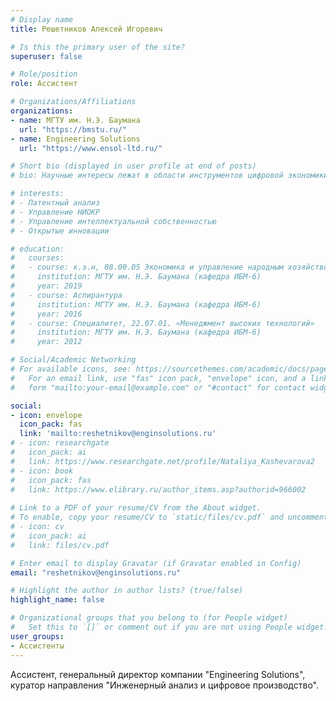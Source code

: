 ```yaml
---
# Display name
title: Решетников Алексей Игоревич

# Is this the primary user of the site?
superuser: false

# Role/position
role: Ассистент

# Organizations/Affiliations
organizations:
- name: МГТУ им. Н.Э. Баумана
  url: "https://bmstu.ru/"
- name: Engineering Solutions
  url: "https://www.ensol-ltd.ru/"

# Short bio (displayed in user profile at end of posts)
# bio: Научные интересы лежат в области инструментов цифровой экономики, управления НИОКР, управления интеллектуальной собственностью, открытых инноваций

# interests:
# - Патентный анализ
# - Управление НИОКР
# - Управление интеллектуальной собственностью
# - Открытые инновации

# education:
#   courses:
#   - course: к.э.н, 08.00.05 Экономика и управление народным хозяйством (по отраслям)
#     institution: МГТУ им. Н.Э. Баумана (кафедра ИБМ-6)
#     year: 2019
#   - course: Аспирантура
#     institution: МГТУ им. Н.Э. Баумана (кафедра ИБМ-6)
#     year: 2016
#   - course: Специалитет, 22.07.01. «Менеджмент высоких технологий»
#     institution: МГТУ им. Н.Э. Баумана (кафедра ИБМ-6)
#     year: 2012

# Social/Academic Networking
# For available icons, see: https://sourcethemes.com/academic/docs/page-builder/#icons
#   For an email link, use "fas" icon pack, "envelope" icon, and a link in the
#   form "mailto:your-email@example.com" or "#contact" for contact widget.

social:
- icon: envelope
  icon_pack: fas
  link: 'mailto:reshetnikov@enginsolutions.ru'
# - icon: researchgate
#   icon_pack: ai
#   link: https://www.researchgate.net/profile/Nataliya_Kashevarova2
# - icon: book
#   icon_pack: fas
#   link: https://www.elibrary.ru/author_items.asp?authorid=966002
  
# Link to a PDF of your resume/CV from the About widget.
# To enable, copy your resume/CV to `static/files/cv.pdf` and uncomment the lines below.
# - icon: cv
#   icon_pack: ai
#   link: files/cv.pdf

# Enter email to display Gravatar (if Gravatar enabled in Config)
email: "reshetnikov@enginsolutions.ru"

# Highlight the author in author lists? (true/false)
highlight_name: false

# Organizational groups that you belong to (for People widget)
#   Set this to `[]` or comment out if you are not using People widget.
user_groups:
- Ассистенты
---
```


Ассистент, генеральный директор компании "Engineering Solutions", куратор направления "Инженерный анализ и цифровое производство".




